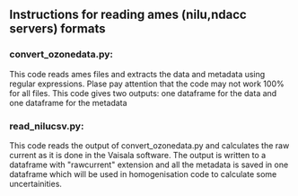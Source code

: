 ## Instructions for reading ames (nilu,ndacc servers) formats
### convert_ozonedata.py: 
This code reads ames files and extracts the data and metadata using regular expressions. 
Plase pay attention that the code may not work 100% for all files.
This code gives two outputs: one dataframe for the data and one dataframe for the metadata
### read_nilucsv.py:
This code reads the output of convert_ozonedata.py and calculates the raw current as it is done in the
Vaisala software. The output is written to a dataframe with "rawcurrent" extension and all the metadata is saved in
one dataframe which will be used in homogenisation code to calculate some uncertainities.  